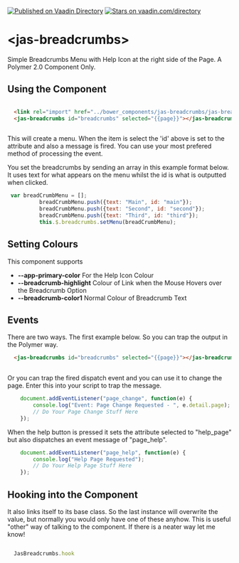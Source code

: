 [![Published on Vaadin  Directory](https://img.shields.io/badge/Vaadin%20Directory-published-00b4f0.svg?style=flat-square)](https://vaadin.com/directory/component/homerjonathanjas-breadcrumbs)
[![Stars on vaadin.com/directory](https://img.shields.io/vaadin-directory/star/homerjonathanjas-breadcrumbs.svg?style=flat-square)](https://vaadin.com/directory/component/homerjonathanjas-breadcrumbs)

<!--
```
<custom-element-demo>
<template>
    <link rel="import" href="jas-breadcrumbs.html">
    <jas-breadcrumbs id="breadcrumbs" selected="{{page}}"></jas-breadcrumbs>
    <script>
        document.addEventListener("DOMContentLoaded", function(event) {
          var breadCrumbMenu = [];
          breadCrumbMenu.push({text: "Main", id: "main"});
          breadCrumbMenu.push({text: "Second", id: "second"});
          breadCrumbMenu.push({text: "Third", id: "third"});
          JasBreadcrumbs.hook.setMenu(breadCrumbMenu);
        });
    </script>
</template>
</custom-element-demo>
```
-->

# \<jas-breadcrumbs\>

Simple Breadcrumbs Menu with Help Icon at the right side of the Page.  A Polymer 2.0 Component Only.

## Using the Component

```html

  <link rel="import" href="../bower_components/jas-breadcrumbs/jas-breadcrumbs.html">
  <jas-breadcrumbs id="breadcrumbs" selected="{{page}}"></jas-breadcrumbs>
  
```
This will create a menu.  When the item is select the 'id' above is set to the attribute and also a message is fired.  You can use your most prefered method of processing the event.

You set the breadcrumbs by sending an array in this example format below.  It uses text for what appears on the menu whilst the id is what is outputted when clicked.

```javascript
 var breadCrumbMenu = [];
          breadCrumbMenu.push({text: "Main", id: "main"});
          breadCrumbMenu.push({text: "Second", id: "second"});
          breadCrumbMenu.push({text: "Third", id: "third"});
          this.$.breadcrumbs.setMenu(breadCrumbMenu);

```

## Setting Colours

This component supports

* **--app-primary-color** For the Help Icon Colour
* **--breadcrumb-highlight** Colour of Link when the Mouse Hovers over the Breadcrumb Option
* **--breadcrumb-color1**  Normal Colour of Breadcrumb Text

## Events

There are two ways.  The first example below.  So you can trap the output in the Polymer way.

```html
  <jas-breadcrumbs id="breadcrumbs" selected="{{page}}"></jas-breadcrumbs>
  
```

Or you can trap the fired dispatch event and you can use it to change the page.  Enter this into your script to trap the message.

```javascript
    document.addEventListener("page_change", function(e) {
        console.log("Event: Page Change Requested - ", e.detail.page);
        // Do Your Page Change Stuff Here
    });
```

When the help button is pressed it sets the attribute selected to "help_page" but also dispatches an event message of "page_help".

```javascript
    document.addEventListener("page_help", function(e) {
        console.log("Help Page Requested");
        // Do Your Help Page Stuff Here
    });
```

## Hooking into the Component

It also links itself to its base class.  So the last instance will overwrite the value, but normally you would only have one of these anyhow. This is useful "other" way of talking to the component. If there is a neater way let me know!

```javascript

  JasBreadcrumbs.hook 
  
```
